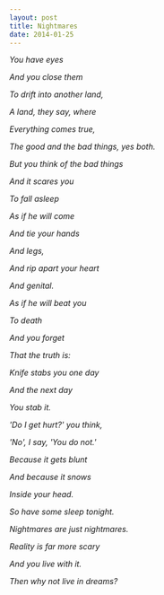 ```yaml
---
layout: post
title: Nightmares
date: 2014-01-25
---
```

*You have eyes*

*And you close them*

*To drift into another land,*

*A land, they say, where*

*Everything comes true,*

*The good and the bad things, yes both.*

*But you think of the bad things*

*And it scares you*

*To fall asleep*

*As if he will come*

*And tie your hands*

*And legs,*

*And rip apart your heart*

*And genital.*

*As if he will beat you*

*To death*

*And you forget*

*That the truth is:*

*Knife stabs you one day*

*And the next day*

*You stab it.*

*'Do I get hurt?' you think,*

*'No', I say, 'You do not.'*

*Because it gets blunt*

*And because it snows*

*Inside your head.*

*So have some sleep tonight.*

*Nightmares are just nightmares.*

*Reality is far more scary*

*And you live with it.*

*Then why not live in dreams?*
